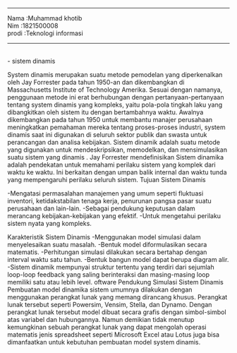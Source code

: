 <hr><td>Nama    :Muhammad khotib</td>
<br>Nim :1821500008</br>
<td>prodi :Teknologi informasi</td>
</hr>

<hr>
<br>-  sistem dinamis</br>

System dinamis merupakan suatu metode pemodelan yang diperkenalkan oleh Jay Forrester pada tahun 1950-an dan dikembangkan di Massachusetts Institute of Technology Amerika. Sesuai dengan namanya, penggunaan metode ini erat berhubungan dengan pertanyaan-pertanyaan tentang system dinamis yang kompleks, yaitu pola-pola tingkah laku yang dibangkitkan oleh sistem itu dengan bertambahnya waktu. Awalnya dikembangkan pada tahun 1950 untuk membantu manajer perusahaan meningkatkan pemahaman mereka tentang proses-proses industri, system dinamis saat ini digunakan di seluruh sektor publik dan swasta untuk perancangan dan analisa kebijakan.
Sistem dinamik adalah suatu metode yang digunakan untuk mendeskripsikan, memodelkan, dan mensimulasikan suatu sistem yang dinamis . Jay Forrester mendefinisikan Sistem dinamika adalah pendekatan untuk memahami perilaku sistem yang komplek dari waktu ke waktu. Ini berkaitan dengan umpan balik internal dan waktu tunda yang mempengaruhi perilaku seluruh sistem.
Tujuan Sistem Dinamis

-Mengatasi permasalahan manajemen yang umum seperti fluktuasi inventori, ketidakstabilan tenaga kerja, penurunan pangsa pasar suatu perusahaan dan lain-lain.
-Sebagai pendukung keputusan dalam merancang kebijakan-kebijakan yang efektif.
-Untuk mengetahui perilaku sistem nyata yang kompleks.

Karakteristik Sistem Dinamis
-Menggunakan model simulasi dalam menyelesaikan suatu masalah.
-Bentuk model diformulasikan secara matematis.
-Perhitungan simulasi dilakukan secara bertahap dengan interval waktu satu tahun.
-Bentuk bangun model dapat berupa diagram alir.
-Sistem dinamik mempunyai struktur tertentu yang terdiri dari sejumlah loop-loop feedback yang saling berinteraksi dan masing-masing loop  memiliki satu atau lebih level.
oftware Pendukung Simulasi Sistem Dinamis
Pembuatan model dinamika sistem umumnya dilakukan dengan menggunakan perangkat lunak yang memang dirancang khusus. Perangkat lunak tersebut seperti Powersim, Vensim, Stella, dan Dynamo. Dengan perangkat lunak tersebut model dibuat secara grafis dengan simbol-simbol atas variabel dan hubungannya. Namun demikian tidak menutup kemungkinan sebuah perangkat lunak yang dapat mengolah operasi matematis jenis spreadsheet seperti Microsoft Excel atau Lotus juga bisa dimanfaatkan untuk kebutuhan pembuatan model system dinamis.

</hr>